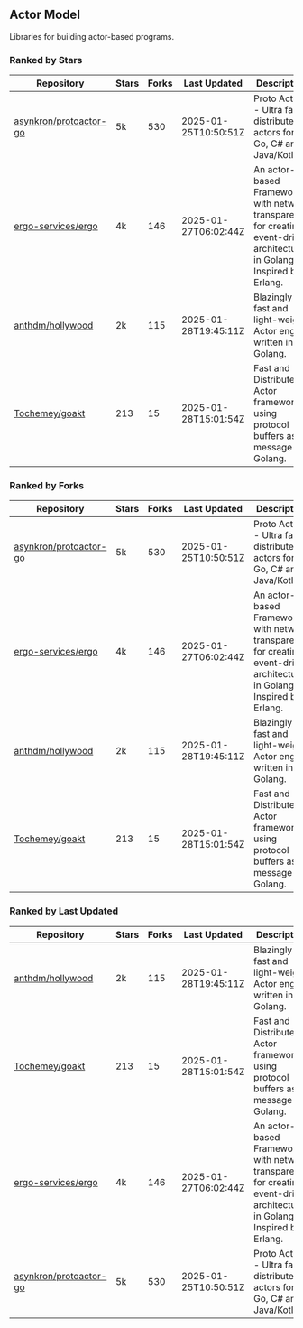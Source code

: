 ## Actor Model

Libraries for building actor-based programs.

### Ranked by Stars

| Repository | Stars | Forks | Last Updated | Description | 
|------------|-------|-------|--------------|-------------|
| [asynkron/protoactor-go](https://github.com/asynkron/protoactor-go) | 5k | 530 | 2025-01-25T10:50:51Z |  Proto Actor - Ultra fast distributed actors for Go, C# and Java/Kotlin. |
| [ergo-services/ergo](https://github.com/ergo-services/ergo) | 4k | 146 | 2025-01-27T06:02:44Z |  An actor-based Framework with network transparency for creating event-driven architecture in Golang. Inspired by Erlang. |
| [anthdm/hollywood](https://github.com/anthdm/hollywood) | 2k | 115 | 2025-01-28T19:45:11Z |  Blazingly fast and light-weight Actor engine written in Golang. |
| [Tochemey/goakt](https://github.com/Tochemey/goakt) | 213 | 15 | 2025-01-28T15:01:54Z |  Fast and Distributed Actor framework using protocol buffers as message for Golang. |

### Ranked by Forks

| Repository | Stars | Forks | Last Updated | Description | 
|------------|-------|-------|--------------|-------------|
| [asynkron/protoactor-go](https://github.com/asynkron/protoactor-go) | 5k | 530 | 2025-01-25T10:50:51Z |  Proto Actor - Ultra fast distributed actors for Go, C# and Java/Kotlin. |
| [ergo-services/ergo](https://github.com/ergo-services/ergo) | 4k | 146 | 2025-01-27T06:02:44Z |  An actor-based Framework with network transparency for creating event-driven architecture in Golang. Inspired by Erlang. |
| [anthdm/hollywood](https://github.com/anthdm/hollywood) | 2k | 115 | 2025-01-28T19:45:11Z |  Blazingly fast and light-weight Actor engine written in Golang. |
| [Tochemey/goakt](https://github.com/Tochemey/goakt) | 213 | 15 | 2025-01-28T15:01:54Z |  Fast and Distributed Actor framework using protocol buffers as message for Golang. |

### Ranked by Last Updated

| Repository | Stars | Forks | Last Updated | Description | 
|------------|-------|-------|--------------|-------------|
| [anthdm/hollywood](https://github.com/anthdm/hollywood) | 2k | 115 | 2025-01-28T19:45:11Z |  Blazingly fast and light-weight Actor engine written in Golang. |
| [Tochemey/goakt](https://github.com/Tochemey/goakt) | 213 | 15 | 2025-01-28T15:01:54Z |  Fast and Distributed Actor framework using protocol buffers as message for Golang. |
| [ergo-services/ergo](https://github.com/ergo-services/ergo) | 4k | 146 | 2025-01-27T06:02:44Z |  An actor-based Framework with network transparency for creating event-driven architecture in Golang. Inspired by Erlang. |
| [asynkron/protoactor-go](https://github.com/asynkron/protoactor-go) | 5k | 530 | 2025-01-25T10:50:51Z |  Proto Actor - Ultra fast distributed actors for Go, C# and Java/Kotlin. |

